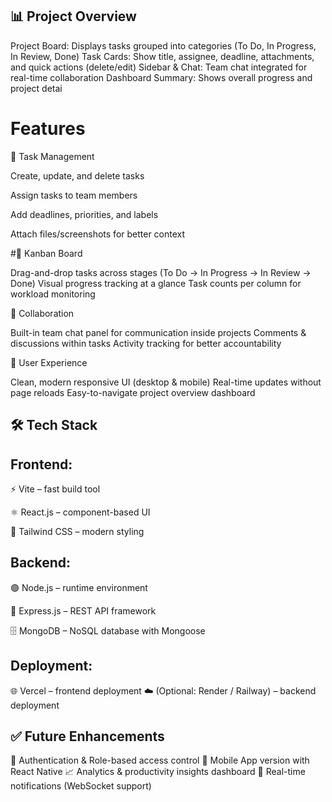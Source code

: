 ## 📊 Project Overview

Project Board: Displays tasks grouped into categories (To Do, In Progress, In Review, Done)
Task Cards: Show title, assignee, deadline, attachments, and quick actions (delete/edit)
Sidebar & Chat: Team chat integrated for real-time collaboration
Dashboard Summary: Shows overall progress and project detai

# Features
🔹 Task Management

Create, update, and delete tasks

Assign tasks to team members

Add deadlines, priorities, and labels

Attach files/screenshots for better context

#🔹 Kanban Board

Drag-and-drop tasks across stages (To Do → In Progress → In Review → Done)
Visual progress tracking at a glance
Task counts per column for workload monitoring

🔹 Collaboration

Built-in team chat panel for communication inside projects
Comments & discussions within tasks
Activity tracking for better accountability

🔹 User Experience

Clean, modern responsive UI (desktop & mobile)
Real-time updates without page reloads
Easy-to-navigate project overview dashboard


## 🛠️ Tech Stack

## Frontend:

⚡ Vite
 – fast build tool

⚛️ React.js
 – component-based UI

🎨 Tailwind CSS
 – modern styling

## Backend:

🟢 Node.js
 – runtime environment

🚏 Express.js
 – REST API framework

🗄️ MongoDB
 – NoSQL database with Mongoose

## Deployment:

🌐 Vercel
 – frontend deployment
☁️ (Optional: Render / Railway) – backend deployment

## ✅ Future Enhancements

🔐 Authentication & Role-based access control
📱 Mobile App version with React Native
📈 Analytics & productivity insights dashboard
🔔 Real-time notifications (WebSocket support)
